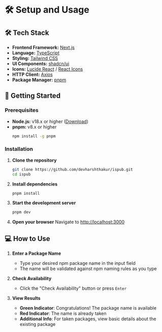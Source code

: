 # 🛠️ Setup and Usage

## 🛠️ Tech Stack

- **Frontend Framework:** [Next.js](https://nextjs.org/)
- **Language:** [TypeScript](https://www.typescriptlang.org/)
- **Styling:** [Tailwind CSS](https://tailwindcss.com/)
- **UI Components:** [shadcn/ui](https://ui.shadcn.com/)
- **Icons:** [Lucide React](https://lucide.dev/) / [React Icons](https://react-icons.github.io/react-icons)
- **HTTP Client:** [Axios](https://axios-http.com/)
- **Package Manager:** [pnpm](https://pnpm.io/)

## 🚀 Getting Started

### Prerequisites

- **Node.js:** v18.x or higher ([Download](https://nodejs.org/))
- **pnpm:** v8.x or higher
  ```bash
  npm install -g pnpm
  ```

### Installation

1. **Clone the repository**

   ```bash
   git clone https://github.com/devharshthakur/ispub.git
   cd ispub
   ```

2. **Install dependencies**

   ```bash
   pnpm install
   ```

3. **Start the development server**

   ```bash
   pnpm dev
   ```

4. **Open your browser**
   Navigate to [http://localhost:3000](http://localhost:3000)

## 💻 How to Use

1. **Enter a Package Name**

   - Type your desired npm package name in the input field
   - The name will be validated against npm naming rules as you type

2. **Check Availability**

   - Click the "Check Availability" button or press `Enter`

3. **View Results**
   - **Green Indicator**: Congratulations! The package name is available
   - **Red Indicator**: The name is already taken
   - **Additional Info**: For taken packages, view basic details about the existing package
